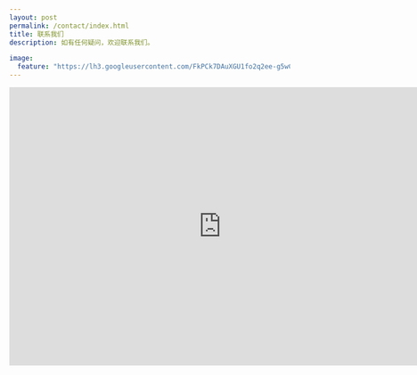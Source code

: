 ```yaml
---
layout: post
permalink: /contact/index.html
title: 联系我们
description: 如有任何疑问，欢迎联系我们。

image:
  feature: "https://lh3.googleusercontent.com/FkPCk7DAuXGU1fo2q2ee-g5wCjpEvHP4jS3CKd0t3pcy7Oen3mk63HuQtiJROJJc97JYV0Y6QIiwOMz02K4ihTRl3D_c9RuEJs6int04WZeER1jBMCXMABoEVkpyztXpktgbDCkSjU9Q9KMsnXt7oP70yKTK9SVn_T2_512va9ODFFyJimv7ECPjN6HqhQcg4vVEijOm_h_fNvxDMfmuWgrcfiDeMEQSiKeGgyOnvMGpRdSrWEVLhPO_gG1gJzIP7o7xgPjRCXQdTDi8ezFPGcksIDr6gdQRYP6g30JzMpK7DP25l1og_y71SVIel6TdWatYzBrFEdVyiH55kjQqeWEv9LAPcgeLh3tNx3zs8IppUq0X5M3o627M4Q0UeJPyOb9L3Nt3lC3SVgcJLUhyatJyyhAg7FJ9c30gHgHsveRRju0BTNPyMST7AqldoTsZ4hsNCjzV-w6zgsdqBsGs6B_pWr0dJ357vPiCgpIdNwsPUH-IZ4PvxToGr9Ok_dC4NJHIBGTbB5Lz1T17v2UFXDYEquLrVq9o8oRDkwyId9gOtqHTTA401VHTnlkaHY7Twa0sKt49J-76AuVDUoq8u483quRpxNEtgsCFN4tpRmiZv00A41bnYqnLIxupQzkfKR4S2Sr1c-2UmS1Z22Uc-qH3vMlz7gGvEW63v3-vBQ=w1577-h887-no"
---
```


<iframe src="https://docs.google.com/forms/d/e/1FAIpQLScb2meNxRS4GKAzACGSZ4IlsCfU1LNkkyw1ePbQev6yGGn8Tg/viewform?embedded=true" width="760" height="500" frameborder="0" marginheight="0" marginwidth="0">Loading...</iframe>